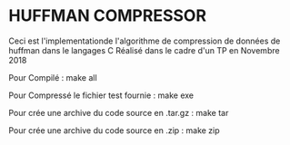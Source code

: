 # HUFFMAN COMPRESSOR

Ceci est l'implementationde l'algorithme de compression de données de huffman dans le langages C
Réalisé dans le cadre d'un TP en Novembre 2018

Pour Compilé : 
	make all

Pour Compressé le fichier test fournie :
	make exe

Pour crée une archive du code source en .tar.gz :
	make tar

Pour crée une archive du code source en .zip 	:
	make zip
